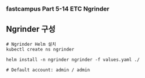 ### fastcampus Part 5-14 ETC Ngrinder
## Ngrinder 구성
```
# Ngrinder Helm 설치
kubectl create ns ngrinder

helm install -n ngrinder ngrinder -f values.yaml ./

# Default account: admin / admin

```
